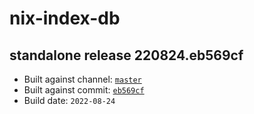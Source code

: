 # nix-index-db
## standalone release 220824.eb569cf
- Built against channel: [`master`](https://github.com/nixos/nixpkgs/tree/master)
- Built against commit: [`eb569cf`](https://github.com/NixOS/nixpkgs/commit/eb569cf5cc4ff90eb78896c04ee1fd377acc7e1b)
- Build date: `2022-08-24`
